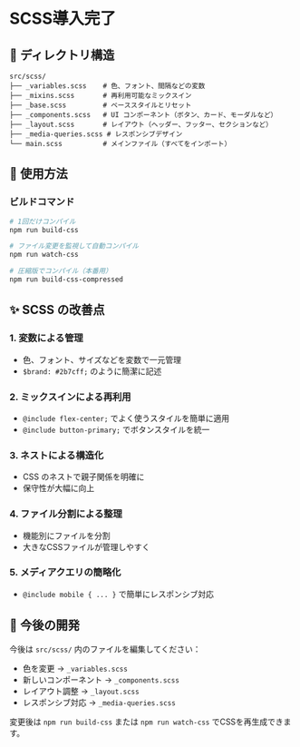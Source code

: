 # SCSS導入完了

## 📁 ディレクトリ構造

```
src/scss/
├── _variables.scss    # 色、フォント、間隔などの変数
├── _mixins.scss       # 再利用可能なミックスイン
├── _base.scss         # ベーススタイルとリセット
├── _components.scss   # UI コンポーネント（ボタン、カード、モーダルなど）
├── _layout.scss       # レイアウト（ヘッダー、フッター、セクションなど）
├── _media-queries.scss # レスポンシブデザイン
└── main.scss          # メインファイル（すべてをインポート）
```

## 🚀 使用方法

### ビルドコマンド

```bash
# 1回だけコンパイル
npm run build-css

# ファイル変更を監視して自動コンパイル
npm run watch-css

# 圧縮版でコンパイル（本番用）
npm run build-css-compressed
```

## ✨ SCSS の改善点

### 1. **変数による管理**
- 色、フォント、サイズなどを変数で一元管理
- `$brand: #2b7cff;` のように簡潔に記述

### 2. **ミックスインによる再利用**
- `@include flex-center;` でよく使うスタイルを簡単に適用
- `@include button-primary;` でボタンスタイルを統一

### 3. **ネストによる構造化**
- CSS のネストで親子関係を明確に
- 保守性が大幅に向上

### 4. **ファイル分割による整理**
- 機能別にファイルを分割
- 大きなCSSファイルが管理しやすく

### 5. **メディアクエリの簡略化**
- `@include mobile { ... }` で簡単にレスポンシブ対応

## 📝 今後の開発

今後は `src/scss/` 内のファイルを編集してください：

- 色を変更 → `_variables.scss`
- 新しいコンポーネント → `_components.scss`
- レイアウト調整 → `_layout.scss`
- レスポンシブ対応 → `_media-queries.scss`

変更後は `npm run build-css` または `npm run watch-css` でCSSを再生成できます。
